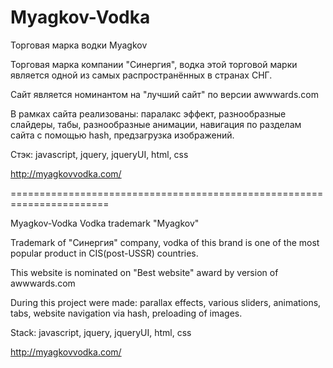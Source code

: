Myagkov-Vodka
=============

Торговая марка водки Myagkov

Торговая марка компании "Синергия", водка этой торговой марки является одной из самых распространённых в странах СНГ.

Сайт является номинантом на "лучший сайт" по версии awwwards.com

В рамках сайта реализованы: паралакс эффект, разнообразные слайдеры, табы, разнообразные анимации, навигация по разделам сайта с помощью hash, предзагрузка изображений.

Стэк: javascript, jquery, jqueryUI, html, css

http://myagkovvodka.com/

=======================================================================

Myagkov-Vodka
Vodka trademark "Myagkov"

Trademark of "Синергия" company, vodka of this brand is one of the most popular product in CIS(post-USSR) countries.

This website is nominated on "Best website" award by version of awwwards.com

During this project were made: parallax effects, various sliders, animations, tabs, website navigation via hash, preloading of images.

Stack: javascript, jquery, jqueryUI, html, css

http://myagkovvodka.com/
